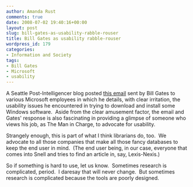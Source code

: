 ```yaml
---
author: Amanda Rust
comments: true
date: 2008-07-02 19:40:16+00:00
layout: post
slug: bill-gates-as-usability-rabble-rouser
title: Bill Gates as usability rabble-rouser
wordpress_id: 179
categories:
- Information and Society
tags:
- Bill Gates
- Microsoft
- usability
---
```


A Seattle Post-Intelligencer blog posted [this email](http://blog.seattlepi.nwsource.com/microsoft/archives/141821.asp) sent by Bill Gates to various Microsoft employees in which he details, with clear irritation, the usability issues he encountered in trying to download and install some Windows software.  Aside from the clear amusement factor, the email and Gates' response is also fascinating in providing a glimpse of someone who views his job, as The Man in Charge, to advocate for usability.

Strangely enough, this is part of what I think librarians do, too.  We advocate to all those companies that make all those fancy databases to keep the end user in mind.  (The end user being, in our case, everyone that comes into Snell and tries to find an article in, say, Lexis-Nexis.)

So if something is hard to use, let us know.  Sometimes research is complicated, period.  I daresay that will never change.  But sometimes research is complicated because the tools are poorly designed.
